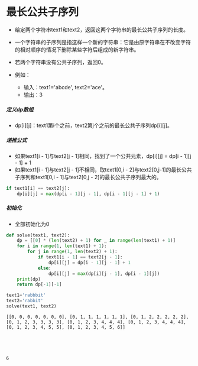 
# 最长公共子序列

* 给定两个字符串text1和text2，返回这两个字符串的最长公共子序列的长度。

* 一个字符串的子序列是指这样一个新的字符串：它是由原字符串在不改变字符的相对顺序的情况下删除某些字符后组成的新字符串。

* 若两个字符串没有公共子序列，返回0。

* 例如：
    * 输入：text1='abcde', text2='ace'。
    * 输出：3

##### 定义dp数组
* dp[i][j]：text1第i个之前，text2第j个之前的最长公共子序列dp[i][j]。

##### 递推公式
* 如果text1[i - 1]与text2[j - 1]相同，找到了一个公共元素，dp[i][j] = dp[i - 1][j - 1] + 1
* 如果text1[i - 1]与text2[j - 1]不相同，取text1[0,i - 2]与text2[0,j-1]的最长公共子序列和text1[0,i - 1]与text2[0,j - 2]的最长公共子序列最大的。

```python
if text1[i] == text2[j]:
    dp[i][j] = max(dp[i - 1][j - 1], dp[i - 1][j - 1] + 1)
```

##### 初始化
* 全部初始化为0


```python
def solve(text1, text2):
    dp = [[0] * (len(text2) + 1) for _ in range(len(text1) + 1)]
    for i in range(1, len(text1) + 1):
        for j in range(1, len(text2) + 1):
            if text1[i - 1] == text2[j - 1]:
                dp[i][j] = dp[i - 1][j - 1] + 1
            else:
                dp[i][j] = max(dp[i][j - 1], dp[i - 1][j])
    print(dp)
    return dp[-1][-1]
```


```python
text1='rabbbit'
text2='rabbit'
solve(text1, text2)
```

    [[0, 0, 0, 0, 0, 0, 0], [0, 1, 1, 1, 1, 1, 1], [0, 1, 2, 2, 2, 2, 2], [0, 1, 2, 3, 3, 3, 3], [0, 1, 2, 3, 4, 4, 4], [0, 1, 2, 3, 4, 4, 4], [0, 1, 2, 3, 4, 5, 5], [0, 1, 2, 3, 4, 5, 6]]
    




    6


